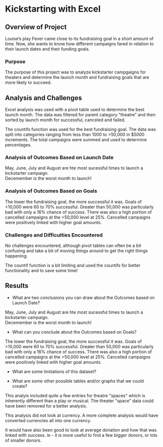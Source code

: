 # Kickstarting with Excel

## Overview of Project

Louise’s play Fever came close to its fundraising goal in a short amount of time. Now, she wants to know how different campaigns fared in relation to their launch dates and their funding goals.

### Purpose

The purpose of this project was to analyze kickstarter campgaigns for theaters and determine the launch month and fundraising goals that are more likely to succeed. 


## Analysis and Challenges
Excel analysis was used with a pivot table used to determine the best launch month.  The data was filtered for parent category "theatre" and then sorted by launch month for successful, canceled and failed. 

The countifs function was used for the best fundraising goal.  The data was split into categories ranging from less than 1000 to >50,000 in $5000 increments.  The total campaigns were summed and used to determine percentages. 

### Analysis of Outcomes Based on Launch Date

May, June, July and August are hte most sucessful times to launch a kickstarter campaign.  
Decemember is the worst month to launch! 

### Analysis of Outcomes Based on Goals
The lower the fundraising goal, the more successful it was. Goals of <10,000 were 60 to 70% successful.  Greater than 50,000 was particularly bad with only a 16% chance of success.  There was also a high portion of cancelled campaigns at the >50,000 level at 25%.  Cancelled campaigns were positively linked with higher goal amounts. 

### Challenges and Difficulties Encountered

No challenges encountered, although pivot tables can often be a bit confusing and take a bit of moving things around to get the right things happening. 

The countif function is a bit limiting and used the countifs for better functionality and to save some time!
 

## Results

- What are two conclusions you can draw about the Outcomes based on Launch Date?

May, June, July and August are hte most sucessful times to launch a kickstarter campaign.  
Decemember is the worst month to launch! 


- What can you conclude about the Outcomes based on Goals?

The lower the fundraising goal, the more successful it was. Goals of <10,000 were 60 to 70% successful.  Greater than 50,000 was particularly bad with only a 16% chance of success.  There was also a high portion of cancelled campaigns at the >50,000 level at 25%.  Cancelled campaigns were positively linked with higher goal amounts. 

- What are some limitations of this dataset?

- What are some other possible tables and/or graphs that we could create?

This analyis included quite a few entries for theatre "spaces" which is inherently different than a play or musical.  The theater "space" data could have been removed for a better analysis. 

This analysis did not look at currency.  A more complete analysis would have converted currencies all into one currency. 

It would have also been good to look at average donation and how that was linked with success.  ie - it is more useful to find a few bigger donors, or lots of smaller donors.

